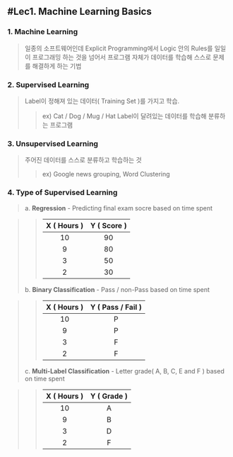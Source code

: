 ## #Lec1. Machine Learning Basics
### 1. Machine Learning
> 일종의 소프트웨어인데 Explicit Programming에서 Logic 안의 Rules를 일일이 프로그래밍 하는 것을 넘어서 프로그램 자체가 데이터를 학습해 스스로 문제를 해결하게 하는 기법


### 2. Supervised Learning
> Label이 정해져 있는 데이터( Training Set )를 가지고 학습.
>> ex) Cat / Dog / Mug / Hat Label이 달려있는 데이터를 학습해 분류하는 프로그램


### 3. Unsupervised Learning
> 주어진 데이터를 스스로 분류하고 학습하는 것
>> ex) Google news grouping, Word Clustering


### 4. Type of Supervised Learning
> a. **Regression**             - Predicting final exam socre based on time spent  

>>|X ( Hours )|Y ( Score )|  
>>|:--:|:--:| 
>>|10|90|
>>|9|80| 
>>|3|50| 
>>|2|30| 
> b. **Binary Classification**  - Pass / non-Pass based on time spent 

>>|X ( Hours )|Y ( Pass / Fail )|  
>>|:--:|:--:| 
>>|10|P|
>>|9|P| 
>>|3|F| 
>>|2|F| 
> c. **Multi-Label Classification**  - Letter grade( A, B, C, E and F ) based on time spent 

>>|X ( Hours )|Y ( Grade )|  
>>|:--:|:--:| 
>>|10|A|
>>|9|B| 
>>|3|D| 
>>|2|F| 
